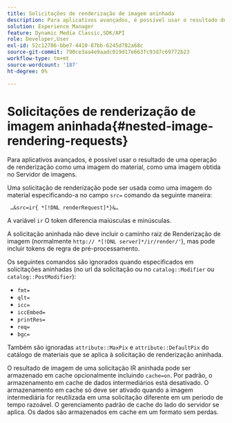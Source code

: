 ```yaml
---
title: Solicitações de renderização de imagem aninhada
description: Para aplicativos avançados, é possível usar o resultado de uma operação de renderização como uma imagem do material, como uma imagem obtida no Servidor de imagens.
solution: Experience Manager
feature: Dynamic Media Classic,SDK/API
role: Developer,User
exl-id: 52c12786-bbe7-4410-87bb-6245d782a68c
source-git-commit: 790ce3aa4e9aadc019d17e663fc93d7c69772b23
workflow-type: tm+mt
source-wordcount: '187'
ht-degree: 0%

---
```


# Solicitações de renderização de imagem aninhada{#nested-image-rendering-requests}

Para aplicativos avançados, é possível usar o resultado de uma operação de renderização como uma imagem do material, como uma imagem obtida no Servidor de imagens.

Uma solicitação de renderização pode ser usada como uma imagem do material especificando-a no campo `src=` comando da seguinte maneira:

` …&src=ir{ *[!DNL renderRequest]*}&…`

A variável `ir` O token diferencia maiúsculas e minúsculas.

A solicitação aninhada não deve incluir o caminho raiz de Renderização de imagem (normalmente `http:// *[!DNL server]*/ir/render/'`), mas pode incluir tokens de regra de pré-processamento.

Os seguintes comandos são ignorados quando especificados em solicitações aninhadas (no url da solicitação ou no `catalog::Modifier` ou `catalog::PostModifier`):

* `fmt=`
* `qlt=`
* `icc=`
* `iccEmbed=`
* `printRes=`
* `req=`
* `bgc=`

Também são ignoradas `attribute::MaxPix` e `attribute::DefaultPix` do catálogo de materiais que se aplica à solicitação de renderização aninhada.

O resultado de imagem de uma solicitação IR aninhada pode ser armazenado em cache opcionalmente incluindo `cache=on`. Por padrão, o armazenamento em cache de dados intermediários está desativado. O armazenamento em cache só deve ser ativado quando a imagem intermediária for reutilizada em uma solicitação diferente em um período de tempo razoável. O gerenciamento padrão de cache do lado do servidor se aplica. Os dados são armazenados em cache em um formato sem perdas.
